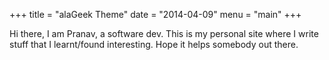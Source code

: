+++
title = "alaGeek Theme"
date = "2014-04-09"
menu = "main"
+++

Hi there, I am Pranav, a software dev. This is my personal site where I write stuff that I learnt/found interesting. 
Hope it helps somebody out there.
